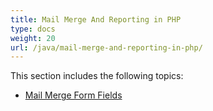 ```yaml
---
title: Mail Merge And Reporting in PHP
type: docs
weight: 20
url: /java/mail-merge-and-reporting-in-php/
---
```


This section includes the following topics:

- [Mail Merge Form Fields](/words/java/mail-merge-form-fields/)
